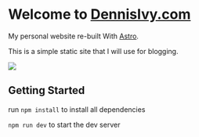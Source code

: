 # Welcome to [DennisIvy.com](https://www.dennisivy.com/)

My personal website re-built With [Astro](https://astro.build).

This is a simple static site that I will use for blogging.

<img style="max-width:500px" src="public/images/preview.PNG">

## Getting Started

run `npm install` to install all dependencies

`npm run dev` to start the dev server